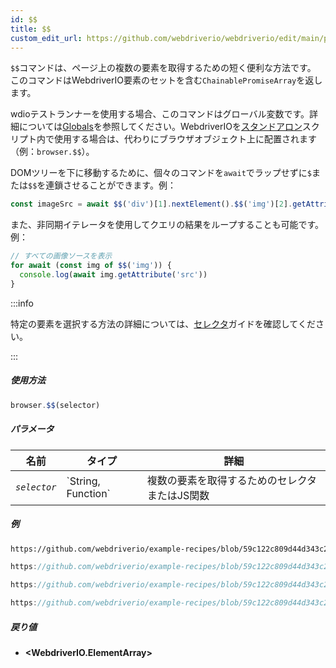 ```yaml
---
id: $$
title: $$
custom_edit_url: https://github.com/webdriverio/webdriverio/edit/main/packages/webdriverio/src/commands/browser/$$.ts
---
```


`$$`コマンドは、ページ上の複数の要素を取得するための短く便利な方法です。
このコマンドはWebdriverIO要素のセットを含む`ChainablePromiseArray`を返します。

wdioテストランナーを使用する場合、このコマンドはグローバル変数です。詳細については[Globals](https://webdriver.io/docs/api/globals)を参照してください。WebdriverIOを[スタンドアロン](https://webdriver.io/docs/setuptypes#standalone-mode)スクリプト内で使用する場合は、代わりにブラウザオブジェクト上に配置されます（例：`browser.$$`）。

DOMツリーを下に移動するために、個々のコマンドを`await`でラップせずに`$`または`$$`を連鎖させることができます。例：

```js
const imageSrc = await $$('div')[1].nextElement().$$('img')[2].getAttribute('src')
```

また、非同期イテレータを使用してクエリの結果をループすることも可能です。例：

```js
// すべての画像ソースを表示
for await (const img of $$('img')) {
  console.log(await img.getAttribute('src'))
}
```

:::info

特定の要素を選択する方法の詳細については、[セレクタ](/docs/selectors)ガイドを確認してください。

:::

##### 使用方法

```js
browser.$$(selector)
```

##### パラメータ

<table>
  <thead>
    <tr>
      <th>名前</th><th>タイプ</th><th>詳細</th>
    </tr>
  </thead>
  <tbody>
    <tr>
      <td><code><var>selector</var></code></td>
      <td>`String, Function`</td>
      <td>複数の要素を取得するためのセレクタまたはJS関数</td>
    </tr>
  </tbody>
</table>

##### 例

```html reference title="example.html" useHTTPS
https://github.com/webdriverio/example-recipes/blob/59c122c809d44d343c231bde2af7e8456c8f086c/queryElements/example.html
```

```js reference title="multipleElements.js" useHTTPS
https://github.com/webdriverio/example-recipes/blob/59c122c809d44d343c231bde2af7e8456c8f086c/queryElements/multipleElements.js#L6-L7
```

```js reference title="multipleElements.js" useHTTPS
https://github.com/webdriverio/example-recipes/blob/59c122c809d44d343c231bde2af7e8456c8f086c/queryElements/multipleElements.js#L15-L24
```

```js reference title="multipleElements.js" useHTTPS
https://github.com/webdriverio/example-recipes/blob/59c122c809d44d343c231bde2af7e8456c8f086c/queryElements/multipleElements.js#L32-L39
```

##### 戻り値

- **&lt;WebdriverIO.ElementArray&gt;**